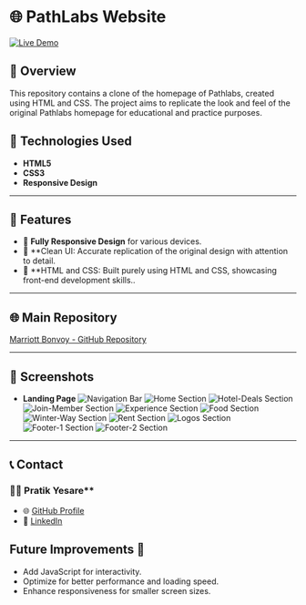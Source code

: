 
# 🌐 PathLabs Website 
[![Live Demo](https://img.shields.io/badge/Live%20Demo-Click%20Here-green?style=for-the-badge)](https://path-labs-dcb8a69y4-pratik-yesares-projects.vercel.app/)

## 📝 Overview  
This repository contains a clone of the homepage of Pathlabs, created using HTML and CSS. The project aims to replicate the look and feel of the original Pathlabs homepage for educational and practice purposes.

## 📂 Technologies Used  
- **HTML5**  
- **CSS3**  
- **Responsive Design**  

---

## 📜 Features  
- 🌟 **Fully Responsive Design** for various devices.  
- 🌟 **Clean UI: Accurate replication of the original design with attention to detail.  
- 🌟 **HTML and CSS: Built purely using HTML and CSS, showcasing front-end development skills..  

---

## 🌐 Main Repository  
[Marriott Bonvoy - GitHub Repository](https://github.com/ENZ048/PathLabs)  

---

## 📸 Screenshots  
- **Landing Page**
  ![Navigation Bar](Home-section%20Images/Readme_HomePage/navbar.png)
  ![Home Section](Home-section%20Images/Readme_HomePage/Home_section.png)
  ![Hotel-Deals Section](Home-section%20Images/Readme_HomePage/Hotel-Deals_section.png)
  ![Join-Member Section](Home-section%20Images/Readme_HomePage/Member-Section.png)
  ![Experience Section](Home-section%20Images/Readme_HomePage/Exp-Section.png)
  ![Food Section](Home-section%20Images/Readme_HomePage/Food-Section.png)
  ![Winter-Way Section](Home-section%20Images/Readme_HomePage/Winter-Way-Section.png)
  ![Rent Section](Home-section%20Images/Readme_HomePage/Rent-Section.png)
  ![Logos Section](Home-section%20Images/Readme_HomePage/Logos-Section.png)
  ![Footer-1 Section](Home-section%20Images/Readme_HomePage/Footer-1.png)
  ![Footer-2 Section](Home-section%20Images/Readme_HomePage/Footer-2.png)
  
---

## 📞 Contact  

### 👩‍💼 Pratik Yesare**  
- 🌐 [GitHub Profile](https://github.com/ENZ048)
- 🔗 [LinkedIn](https://www.linkedin.com/in/pratik-yesare/)


## Future Improvements 🚀
- Add JavaScript for interactivity.
- Optimize for better performance and loading speed.
- Enhance responsiveness for smaller screen sizes.
